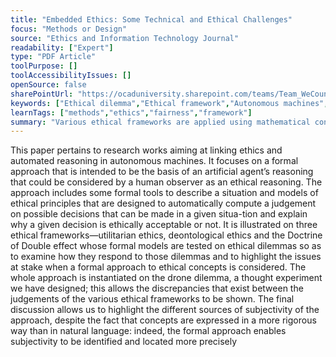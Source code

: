 ```yaml
---
title: "Embedded Ethics: Some Technical and Ethical Challenges"
focus: "Methods or Design"
source: "Ethics and Information Technology Journal"
readability: ["Expert"]
type: "PDF Article"
toolPurpose: []
toolAccessibilityIssues: []
openSource: false
sharePointUrl: "https://ocaduniversity.sharepoint.com/teams/Team_WeCount/Shared%20Documents/Resources%20and%20Tools/Literature%20(curated)/Embedded%20ethics%20some%20technical%20and%20ethical%20challenges.pdf"
keywords: ["Ethical dilemma","Ethical framework","Autonomous machines","Judgement","Subjectivity"]
learnTags: ["methods","ethics","fairness","framework"]
summary: "Various ethical frameworks are applied using mathematical concepts to determine if ethical decisions can be formalized in machines.  "
---
```

This paper pertains to research works aiming at linking ethics and automated reasoning in autonomous machines. It focuses on a formal approach that is intended to be the basis of an artificial agent’s reasoning that could be considered by a human observer as an ethical reasoning. The approach includes some formal tools to describe a situation and models of ethical principles that are designed to automatically compute a judgement on possible decisions that can be made in a given situa-tion and explain why a given decision is ethically acceptable or not. It is illustrated on three ethical frameworks—utilitarian ethics, deontological ethics and the Doctrine of Double effect whose formal models are tested on ethical dilemmas so as to examine how they respond to those dilemmas and to highlight the issues at stake when a formal approach to ethical concepts is considered. The whole approach is instantiated on the drone dilemma, a thought experiment we have designed; this allows the discrepancies that exist between the judgements of the various ethical frameworks to be shown. The final discussion allows us to highlight the different sources of subjectivity of the approach, despite the fact that concepts are expressed in a more rigorous way than in natural language: indeed, the formal approach enables subjectivity to be identified and located more precisely
